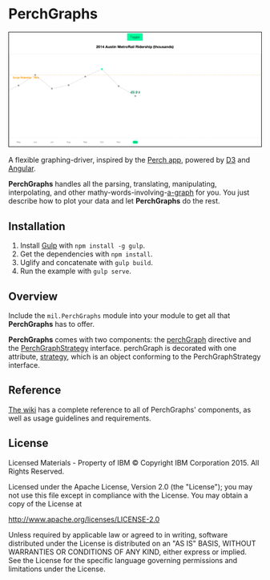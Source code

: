 # PerchGraphs

<p align="center">
<img src="demo.gif" alt="Animation" border=1 /></p>

A flexible graphing-driver, inspired by the [Perch app](https://vimeo.com/133050089), powered by [D3](https://github.com/mbostock/d3) and [Angular](https://github.com/angular/angular).

**PerchGraphs** handles all the parsing, translating, manipulating, interpolating, and other mathy-words-involving-[a-graph](https://www.youtube.com/watch?v=sIlNIVXpIns) for you. You just describe how to plot your data and let **PerchGraphs** do the rest.

## Installation

1. Install [Gulp](https://github.com/gulpjs/gulp) with `npm install -g gulp`.
2. Get the dependencies with `npm install`.
3. Uglify and concatenate with `gulp build`.
4. Run the example with `gulp serve`.

## Overview

Include the `mil.PerchGraphs` module into your module to get all that **PerchGraphs** has to offer.

**PerchGraphs** comes with two components: the [perchGraph](https://github.com/IBM-MIL/PerchGraphs/wiki/perchGraph-Reference) directive and the [PerchGraphStrategy](https://github.com/IBM-MIL/PerchGraphs/wiki/PerchGraphStrategy-Reference) interface. perchGraph is decorated with one attribute, [strategy](https://github.com/IBM-MIL/PerchGraphs/wiki/perchGraph-Reference#_strategy), which is an object conforming to the PerchGraphStrategy interface.

## Reference

[The wiki](https://github.com/IBM-MIL/PerchGraphs/wiki) has a complete reference to all of PerchGraphs' components, as well as usage guidelines and requirements.

## License

Licensed Materials - Property of IBM
© Copyright IBM Corporation 2015. All Rights Reserved.

Licensed under the Apache License, Version 2.0 (the "License");
you may not use this file except in compliance with the License.
You may obtain a copy of the License at

   http://www.apache.org/licenses/LICENSE-2.0

Unless required by applicable law or agreed to in writing, software
distributed under the License is distributed on an "AS IS" BASIS,
WITHOUT WARRANTIES OR CONDITIONS OF ANY KIND, either express or implied.
See the License for the specific language governing permissions and
limitations under the License.
